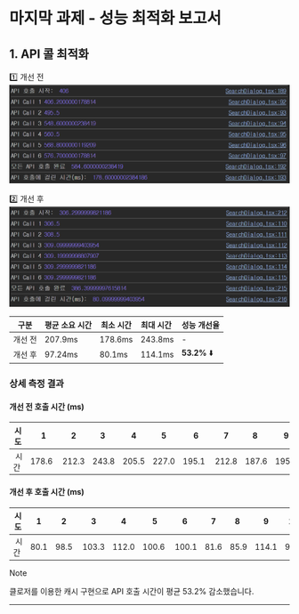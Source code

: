 # 마지막 과제 - 성능 최적화 보고서

## 1. API 콜 최적화

1️⃣ 개선 전
![alt text](images/api_call_before.png)

2️⃣ 개선 후
![alt text](images/api_call_after.png)

| 구분    | 평균 소요 시간 | 최소 시간 | 최대 시간  | 성능 개선율  |
| ------- | -------------- | --------- | ---------- | ------------ |
| 개선 전 | 207.9ms        | 178.6ms   | 243.8ms    | -            |
| 개선 후 | 97.24ms        | 80.1ms    | 114.1ms    | **53.2%** ⬇️ |

### 상세 측정 결과

#### 개선 전 호출 시간 (ms)

| 시도  |  1     | 2     | 3     | 4     | 5     |  6     | 7     | 8     | 9     | 10    |
| ----- | ------ | ----- | ----- | ----- | ----- | ------ | ----- | ----- | ----- | ----- |
|  시간 | 178.6  | 212.3 | 243.8 | 205.5 | 227.0 | 195.1  | 212.8 | 187.6 | 195.1 | 221.2 |

#### 개선 후 호출 시간 (ms)

| 시도  | 1    | 2     | 3     | 4     |  5    | 6      | 7    | 8    | 9     | 10   |
| ----- | ---- | ----- | ----- | ----- | ----- | ------ | ---- | ---- | ----- | ---- |
|  시간 | 80.1 | 98.5  | 103.3 | 112.0 | 100.6 |  100.1 | 81.6 | 85.9 | 114.1 | 96.2 |

> [!NOTE]  
> 클로저를 이용한 캐시 구현으로 API 호출 시간이 평균 53.2% 감소했습니다.

---

